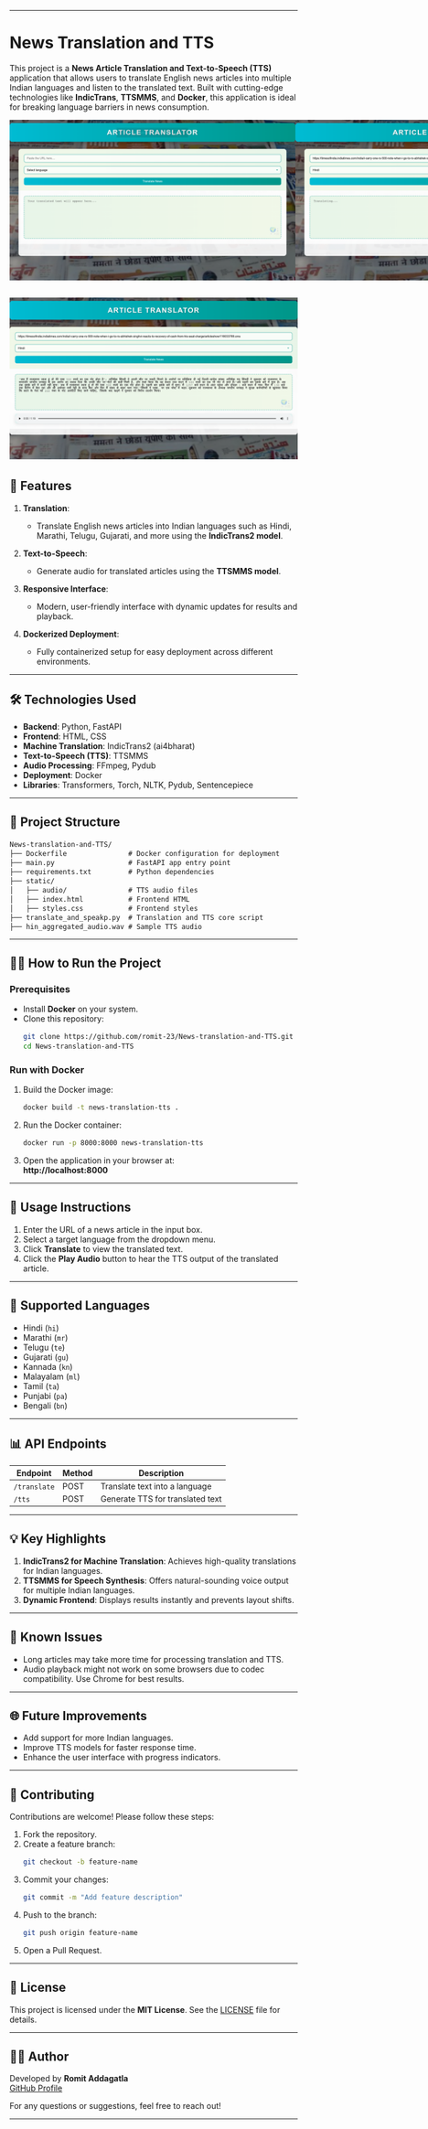 

---

# News Translation and TTS

This project is a **News Article Translation and Text-to-Speech (TTS)** application that allows users to translate English news articles into multiple Indian languages and listen to the translated text. Built with cutting-edge technologies like **IndicTrans**, **TTSMMS**, and **Docker**, this application is ideal for breaking language barriers in news consumption.

<div style="display: flex; justify-content: space-around;">

  <img src="static/screenshots/1.png" alt="Homepage" width="500" />
  <img src="static/screenshots/3.png" alt="Translation Result" width="500" />
  
</div>

![Translation Result4](static/screenshots/4.png)
---

## 🚀 Features

1. **Translation**:
   - Translate English news articles into Indian languages such as Hindi, Marathi, Telugu, Gujarati, and more using the **IndicTrans2 model**.
   
2. **Text-to-Speech**:
   - Generate audio for translated articles using the **TTSMMS model**.
   
3. **Responsive Interface**:
   - Modern, user-friendly interface with dynamic updates for results and playback.
   
4. **Dockerized Deployment**:
   - Fully containerized setup for easy deployment across different environments.

---

## 🛠️ Technologies Used

- **Backend**: Python, FastAPI
- **Frontend**: HTML, CSS
- **Machine Translation**: IndicTrans2 (ai4bharat)
- **Text-to-Speech (TTS)**: TTSMMS
- **Audio Processing**: FFmpeg, Pydub
- **Deployment**: Docker
- **Libraries**: Transformers, Torch, NLTK, Pydub, Sentencepiece

---

## 📂 Project Structure

```plaintext
News-translation-and-TTS/
├── Dockerfile               # Docker configuration for deployment
├── main.py                  # FastAPI app entry point
├── requirements.txt         # Python dependencies
├── static/
│   ├── audio/               # TTS audio files
│   ├── index.html           # Frontend HTML
│   ├── styles.css           # Frontend styles
├── translate_and_speakp.py  # Translation and TTS core script
├── hin_aggregated_audio.wav # Sample TTS audio
```

---

## 🧑‍💻 How to Run the Project

### Prerequisites
- Install **Docker** on your system.
- Clone this repository:
  ```bash
  git clone https://github.com/romit-23/News-translation-and-TTS.git
  cd News-translation-and-TTS
  ```

### Run with Docker
1. Build the Docker image:
   ```bash
   docker build -t news-translation-tts .
   ```
2. Run the Docker container:
   ```bash
   docker run -p 8000:8000 news-translation-tts
   ```
3. Open the application in your browser at:  
   **http://localhost:8000**

---

## 📝 Usage Instructions

1. Enter the URL of a news article in the input box.
2. Select a target language from the dropdown menu.
3. Click **Translate** to view the translated text.
4. Click the **Play Audio** button to hear the TTS output of the translated article.

---

## 🎯 Supported Languages

- Hindi (`hi`)
- Marathi (`mr`)
- Telugu (`te`)
- Gujarati (`gu`)
- Kannada (`kn`)
- Malayalam (`ml`)
- Tamil (`ta`)
- Punjabi (`pa`)
- Bengali (`bn`)

---

## 📊 API Endpoints

| **Endpoint**         | **Method** | **Description**                 |
|-----------------------|------------|---------------------------------|
| `/translate`          | POST       | Translate text into a language |
| `/tts`                | POST       | Generate TTS for translated text |

---

## 💡 Key Highlights

1. **IndicTrans2 for Machine Translation**: Achieves high-quality translations for Indian languages.
2. **TTSMMS for Speech Synthesis**: Offers natural-sounding voice output for multiple Indian languages.
3. **Dynamic Frontend**: Displays results instantly and prevents layout shifts.

---

## 🐛 Known Issues

- Long articles may take more time for processing translation and TTS.
- Audio playback might not work on some browsers due to codec compatibility. Use Chrome for best results.

---

## 🌐 Future Improvements

- Add support for more Indian languages.
- Improve TTS models for faster response time.
- Enhance the user interface with progress indicators.

---

## 🤝 Contributing

Contributions are welcome! Please follow these steps:
1. Fork the repository.
2. Create a feature branch:
   ```bash
   git checkout -b feature-name
   ```
3. Commit your changes:
   ```bash
   git commit -m "Add feature description"
   ```
4. Push to the branch:
   ```bash
   git push origin feature-name
   ```
5. Open a Pull Request.

---

## 📜 License

This project is licensed under the **MIT License**. See the [LICENSE](LICENSE) file for details.

---

## 🧑‍💻 Author

Developed by **Romit Addagatla**  
[GitHub Profile](https://github.com/romit-23)  

For any questions or suggestions, feel free to reach out! 

--- 


